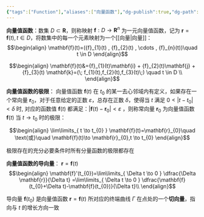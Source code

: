 ```yaml
---
{"tags":["Function"],"aliases":["向量函数"],"dg-publish":true,"dg-path":"数学/微积分/向量值函数.md","permalink":"/数学/微积分/向量值函数/","dgPassFrontmatter":true,"noteIcon":"","created":"2024-10-10T18:47:36.000+08:00","updated":"2025-03-20T11:44:03.000+08:00"}
---
```



**向量值函数**：数集 $D \subset \mathbf{R}$，则称映射 $\mathbf{f}: D \to \mathbf{R}^{n}$  为一元向量值函数，记为 $\mathbf{r}=\mathbf{f}(t),t \in D$，将数集中的每一个元素映射为一个[[向量\|向量]]：
$$\begin{align}
\mathbf{f}(t)=({f}_{1}(t) , {f}_{2}(t) , \cdots ,  {f}_{n}(t))\quad t \in D
\end{align}$$

$$\begin{align}
\mathbf{f}(t)&={f}_{1}(t)\mathbf{i} + {f}_{2}(t)\mathbf{j}  +  {f}_{3}(t) \mathbf{k}=(\; f_{1}(t),f_{2}(t),f_{3}(t)\;)  \quad t \in D \\
\end{align}$$

**向量值函数的极限**：
向量值函数 $\mathbf{f}(t)$ 在 $t_{0}$ 的某一去心邻域内有定义，如果存在一个常向量 $\mathbf{r}_{0}$，对于任意给定的正数 $\varepsilon$，总存在正数 $\delta$，使得当 $t$ 满足 $0<\left\lvert  t-t_{0} \right\rvert< \delta$ 时, 对应的函数值 $\mathbf{f}(t)$ 都满足：$\left\lvert  \mathbf{f}(t)-\mathbf{r}_{0} \right\rvert<\varepsilon$ ，则称常向量 $\mathbf{r}_{0}$ 为向量值函数 $\mathbf{f}(t)$ 当 $t \to t_{0}$ 时的极限：

$$\begin{align}
\lim\limits_{ t \to t_{0} } \mathbf{f}(t)=\mathbf{r}_{0}\quad  \text{或}\quad \mathbf{f}(t)\to  \mathbf{r}_{0},t \to  t_{0}
\end{align}$$

极限存在的充分必要条件时所有分量函数的极限都存在


**向量值函数的导向量**： $\mathbf{r}=\mathbf{f}(t)$
$$\begin{align}
\mathbf{f}'(t_{0})=\lim\limits_{ \Delta t \to 0 }  \dfrac{\Delta \mathbf{r}}{\Delta t} =\lim\limits_{ \Delta t \to 0 }   \dfrac{\mathbf{f}(t_{0}+\Delta t)-\mathbf{f}(t_{0})}{\Delta t}\\
\end{align}$$

导向量 $\mathbf{f}(t_{0})$ 是向量值函数 $\mathbf{r}=\mathbf{f}(t)$ 所对应的终端曲线 $\Gamma$ 在点处的一个**切向量**，指向与 $t$ 的增长方向一致

